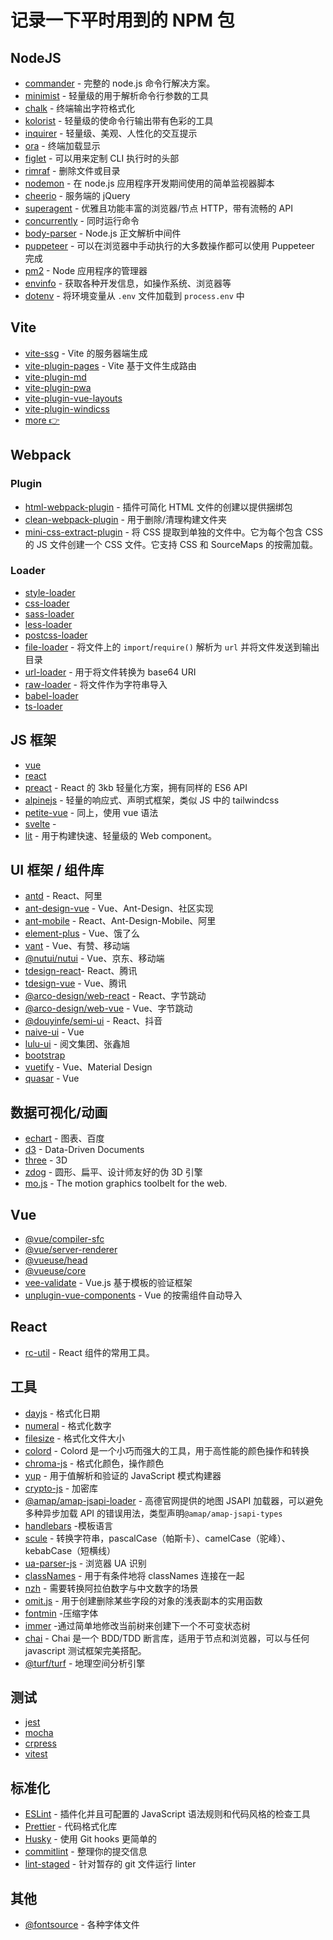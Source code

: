 # 记录一下平时用到的 NPM 包

## NodeJS

- [commander](https://github.com/tj/commander.js) - 完整的 node.js 命令行解决方案。
- [minimist](https://github.com/substack/minimist) - 轻量级的用于解析命令行参数的工具
- [chalk](https://github.com/chalk/chalk) - 终端输出字符格式化
- [kolorist](https://github.com/marvinhagemeister/kolorist) - 轻量级的使命令行输出带有色彩的工具
- [inquirer](https://github.com/SBoudrias/Inquirer.js) - 轻量级、美观、人性化的交互提示
- [ora](https://github.com/sindresorhus/ora) - 终端加载显示
- [figlet](https://github.com/patorjk/figlet.js) - 可以用来定制 CLI 执行时的头部
- [rimraf](https://github.com/isaacs/rimraf) - 删除文件或目录
- [nodemon](https://github.com/remy/nodemon) - 在 node.js 应用程序开发期间使用的简单监视器脚本
- [cheerio](https://github.com/cheeriojs/cheerio) - 服务端的 jQuery
- [superagent](https://github.com/visionmedia/superagent) - 优雅且功能丰富的浏览器/节点 HTTP，带有流畅的 API
- [concurrently](https://github.com/open-cli-tools/concurrently) - 同时运行命令
- [body-parser](https://github.com/expressjs/body-parser) - Node.js 正文解析中间件
- [puppeteer](https://github.com/puppeteer/puppeteer) - 可以在浏览器中手动执行的大多数操作都可以使用 Puppeteer 完成
- [pm2](https://github.com/Unitech/pm2) - Node 应用程序的管理器
- [envinfo](https://github.com/tabrindle/envinfo) - 获取各种开发信息，如操作系统、浏览器等
- [dotenv](https://github.com/motdotla/dotenv) - 将环境变量从 `.env` 文件加载到 `process.env` 中

## Vite

- [vite-ssg](https://github.com/antfu/vite-ssg) - Vite 的服务器端生成
- [vite-plugin-pages](https://github.com/hannoeru/vite-plugin-pages) - Vite 基于文件生成路由
- [vite-plugin-md]()
- [vite-plugin-pwa]()
- [vite-plugin-vue-layouts]()
- [vite-plugin-windicss]()
- [more 👉](https://github.com/vitejs/awesome-vite)

## Webpack

### Plugin

- [html-webpack-plugin](https://github.com/jantimon/html-webpack-plugin) - 插件可简化 HTML 文件的创建以提供捆绑包
- [clean-webpack-plugin](https://github.com/johnagan/clean-webpack-plugin) -
  用于删除/清理构建文件夹
- [mini-css-extract-plugin](https://github.com/webpack-contrib/mini-css-extract-plugin) - 将 CSS 提取到单独的文件中。它为每个包含 CSS 的 JS 文件创建一个 CSS 文件。它支持 CSS 和 SourceMaps 的按需加载。

### Loader

- [style-loader](https://github.com/webpack-contrib/style-loader)
- [css-loader](https://github.com/webpack-contrib/css-loader)
- [sass-loader](https://github.com/webpack-contrib/sass-loader)
- [less-loader](https://github.com/webpack-contrib/less-loader)
- [postcss-loader](https://github.com/webpack-contrib/postcss-loader)
- [file-loader](https://github.com/webpack-contrib/file-loader) - 将文件上的 `import`/`require()` 解析为 `url` 并将文件发送到输出目录
- [url-loader](https://github.com/webpack-contrib/url-loader) - 用于将文件转换为 base64 URI
- [raw-loader](https://github.com/webpack-contrib/raw-loader) - 将文件作为字符串导入
- [babel-loader](https://github.com/babel/babel-loader)
- [ts-loader](https://github.com/TypeStrong/ts-loader)

## JS 框架

- [vue](https://vuejs.org/)
- [react](https://reactjs.org/)
- [preact](https://preactjs.com/) - React 的 3kb 轻量化方案，拥有同样的 ES6 API
- [alpinejs](https://github.com/alpinejs/alpine) - 轻量的响应式、声明式框架，类似 JS 中的 tailwindcss
- [petite-vue](https://github.com/vuejs/petite-vue) - 同上，使用 vue 语法
- [svelte](https://svelte.dev/) -
- [lit](https://github.com/lit/lit/) - 用于构建快速、轻量级的 Web component。

## UI 框架 / 组件库

- [antd](https://github.com/ant-design/ant-design) - React、阿里
- [ant-design-vue](https://github.com/vueComponent/ant-design-vue) - Vue、Ant-Design、社区实现
- [ant-mobile](https://github.com/ant-design/ant-design-mobile) - React、Ant-Design-Mobile、阿里
- [element-plus](https://github.com/element-plus/element-plus) - Vue、饿了么
- [vant](https://github.com/youzan/vant) - Vue、有赞、移动端
- [@nutui/nutui](https://github.com/jdf2e/nutui) - Vue、京东、移动端
- [tdesign-react](https://github.com/Tencent/tdesign-react)- React、腾讯
- [tdesign-vue](https://github.com/Tencent/tdesign-vue) - Vue、腾讯
- [@arco-design/web-react](https://github.com/arco-design/arco-design) - React、字节跳动
- [@arco-design/web-vue](https://github.com/arco-design/arco-design-vue) - Vue、字节跳动
- [@douyinfe/semi-ui](https://github.com/DouyinFE/semi-design) - React、抖音
- [naive-ui](https://github.com/TuSimple/naive-ui) - Vue
- [lulu-ui](https://github.com/yued-fe/lulu) - 阅文集团、张鑫旭
- [bootstrap](https://github.com/twbs/bootstrap)
- [vuetify](https://github.com/vuetifyjs/vuetify) - Vue、Material Design
- [quasar](https://github.com/quasarframework/quasar) - Vue

## 数据可视化/动画

- [echart](https://github.com/apache/echarts) - 图表、百度
- [d3](https://github.com/d3/d3) - Data-Driven Documents
- [three](https://github.com/mrdoob/three.js) - 3D
- [zdog](https://github.com/metafizzy/zdog) - 圆形、扁平、设计师友好的伪 3D 引擎
- [mo.js](https://github.com/mojs/mojs) - The motion graphics toolbelt for the web.

## Vue

- [@vue/compiler-sfc]()
- [@vue/server-renderer]()
- [@vueuse/head]()
- [@vueuse/core]()
- [vee-validate](https://vee-validate.logaretm.com/v3) - Vue.js 基于模板的验证框架
- [unplugin-vue-components]() - Vue 的按需组件自动导入

## React

- [rc-util](https://github.com/react-component/util) - React 组件的常用工具。

## 工具

- [dayjs](https://github.com/iamkun/dayjs) - 格式化日期
- [numeral](https://github.com/adamwdraper/Numeral-js) - 格式化数字
- [filesize](https://github.com/avoidwork/filesize.js) - 格式化文件大小
- [colord](https://github.com/omgovich/colord) - Colord 是一个小巧而强大的工具，用于高性能的颜色操作和转换
- [chroma-js](https://github.com/gka/chroma.js) - 格式化颜色，操作颜色
- [yup](https://github.com/jquense/yup) - 用于值解析和验证的 JavaScript 模式构建器
- [crypto-js]() - 加密库
- [@amap/amap-jsapi-loader]() - 高德官网提供的地图 JSAPI 加载器，可以避免多种异步加载 API 的错误用法，类型声明`@amap/amap-jsapi-types`
- [handlebars](http://www.handlebarsjs.com/) -模板语言
- [scule](https://github.com/nuxt-contrib/scule) - 转换字符串，pascalCase（帕斯卡）、camelCase（驼峰）、kebabCase（短横线）
- [ua-parser-js](https://github.com/faisalman/ua-parser-js) - 浏览器 UA 识别
- [classNames](https://github.com/JedWatson/classnames) - 用于有条件地将 classNames 连接在一起
- [nzh](https://github.com/cnwhy/nzh) - 需要转换阿拉伯数字与中文数字的场景
- [omit.js](https://github.com/benjycui/omit.js) - 用于创建删除某些字段的对象的浅表副本的实用函数
- [fontmin](https://github.com/ecomfe/fontmin) -压缩字体
- [immer](https://github.com/immerjs/immer) -通过简单地修改当前树来创建下一个不可变状态树
- [chai](https://github.com/chaijs/chai) - Chai 是一个 BDD/TDD 断言库，适用于节点和浏览器，可以与任何 javascript 测试框架完美搭配。
- [@turf/turf](https://github.com/Turfjs/turf) - 地理空间分析引擎

## 测试

- [jest](https://github.com/facebook/jest)
- [mocha](https://github.com/mochajs/mocha)
- [crpress](https://github.com/cypress-io/cypress)
- [vitest]()

## 标准化

- [ESLint](https://github.com/eslint/eslint) - 插件化并且可配置的 JavaScript 语法规则和代码风格的检查工具
- [Prettier](https://github.com/prettier/prettier) - 代码格式化库
- [Husky](https://github.com/typicode/husky) - 使用 Git hooks 更简单的
- [commitlint](https://github.com/conventional-changelog/commitlint) - 整理你的提交信息
- [lint-staged](https://github.com/okonet/lint-staged) - 针对暂存的 git 文件运行 linter

## 其他

- [@fontsource](https://github.com/fontsource/fontsource) - 各种字体文件
